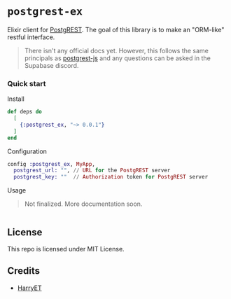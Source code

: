 # `postgrest-ex`

Elixir client for [PostgREST](https://postgrest.org). The goal of this library is to make an "ORM-like" restful interface. 

> There isn't any official docs yet. However, this follows the same principals as [postgrest-js](https://github.com/supabase/postgrest-js) and any questions can be asked in the Supabase discord.

### Quick start

Install

```exs
def deps do
  [
    {:postgrest_ex, "~> 0.0.1"}
  ]
end
```

Configuration
```exs
config :postgrest_ex, MyApp,
  postgrest_url: "", // URL for the PostgREST server
  postgrest_key: ""  // Authorization token for PostgREST server
```

Usage

> Not finalized. More documentation soon.

```ex
```

## License

This repo is licensed under MIT License.

## Credits

- [HarryET](https://github.com/HarryET)
